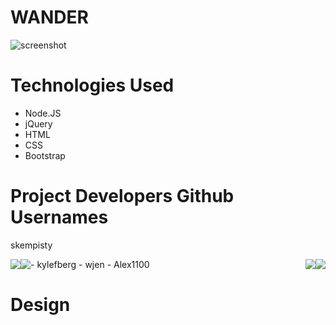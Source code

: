 # WANDER
![screenshot](public/images/wander_logo.png)


# Technologies Used
- Node.JS
- jQuery
- HTML
- CSS
- Bootstrap

# Project Developers Github Usernames
<p>skempisty</p>
<img style="float: left" src="public/images/stephen.png">
- kylefberg
<img style="float: right" src="public/images/kyle.png">
- wjen
<img style="float: left" src="public/images/wen.png">
- Alex1100
<img style="float: right" src="public/images/alex.png">

# Design
